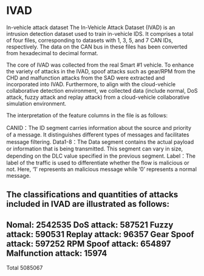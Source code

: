 # IVAD
In-vehicle attack dataset
The In-Vehicle Attack Dataset (IVAD) is an intrusion detection dataset used to train in-vehicle IDS. It comprises a total of four files, corresponding to datasets with 1, 3, 5, and 7 CAN IDs, respectively. The data on the CAN bus in these files has been converted from hexadecimal to decimal format.

The core of IVAD was collected from the real Smart #1 vehicle. To enhance the variety of attacks in the IVAD, spoof attacks such as gear/RPM from the CHD and malfunction attacks from the SAD were extracted and incorporated into IVAD. Furthermore, to align with the cloud-vehicle collaborative detection environment, we collected data (include normal, DoS attack, fuzzy attack and replay attack) from a cloud-vehicle collaborative simulation environment.

The interpretation of the feature columns in the file is as follows:

CANID：The ID segment carries information about the source and priority of a message. It distinguishes different types of messages and facilitates message filtering.
Data1-8：The Data segment contains the actual payload or information that is being transmitted. This segment can vary in size, depending on the DLC value specified in the previous segment.
Label：The label of the traffic is used to differentiate whether the flow is malicious or not. Here, ‘1’ represents an malicious message while ‘0’ represents a normal message.

The classifications and quantities of attacks included in IVAD are illustrated as follows:
--------------------
Nomal: 2542535
DoS attack: 587521
Fuzzy attack: 590531
Replay attack: 96357
Gear Spoof attack: 597252
RPM Spoof attack: 654897
Malfunction attack: 15974
---------------------------
Total 5085067

